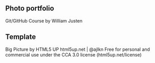## Photo portfolio

Git/GitHub Course by William Justen

## Template

Big Picture by HTML5 UP
html5up.net | @ajlkn
Free for personal and commercial use under the CCA 3.0 license (html5up.net/license)
